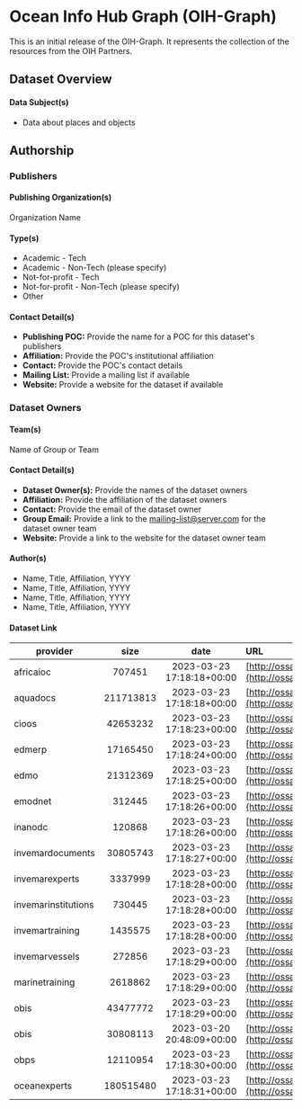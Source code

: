 # Ocean Info Hub Graph (OIH-Graph)

This is an initial release of the OIH-Graph. It represents 
the collection of the resources from the OIH Partners.


## Dataset Overview

#### Data Subject(s)
<!-- scope: telescope -->
<!-- info: Select ***all applicable**** subjects contained the dataset: -->
- Data about places and objects


## Authorship
### Publishers
#### Publishing Organization(s)
<!-- scope: telescope -->
<!-- info: Provide the names of the institution or organization responsible
for publishing the dataset: -->
Organization Name

####  Type(s)
<!-- scope: periscope -->
<!-- info: Select **all applicable** industry types to which the publishing
organizations belong: -->
- Academic - Tech
- Academic - Non-Tech (please specify)
- Not-for-profit - Tech
- Not-for-profit - Non-Tech (please specify)
- Other

#### Contact Detail(s)
<!-- scope: microscope -->
<!-- info: Provide publisher contact details: -->
- **Publishing POC:** Provide the name for a POC for this dataset's publishers
- **Affiliation:** Provide the POC's institutional affiliation
- **Contact:** Provide the POC's contact details
- **Mailing List:** Provide a mailing list if available
- **Website:** Provide a website for the dataset if available


### Dataset Owners
#### Team(s)
<!-- scope: telescope -->
<!-- info: Provide the names of the groups or team(s) that own the dataset: -->
Name of Group or Team

#### Contact Detail(s)
<!-- scope: periscope -->
<!-- info: Provide pathways to contact dataset owners: -->
- **Dataset Owner(s):** Provide the names of the dataset owners
- **Affiliation:** Provide the affiliation of the dataset owners
- **Contact:** Provide the email of the dataset owner
- **Group Email:** Provide a link to the mailing-list@server.com for the dataset owner team
- **Website:** Provide a link to the website for the dataset owner team

#### Author(s)
<!-- scope: microscope -->
<!-- info: Provide the details of all authors associated with the dataset:

(Usage Note: Provide the affiliation and year if different from publishing
institutions or multiple affiliations.) -->
- Name, Title, Affiliation, YYYY
- Name, Title, Affiliation, YYYY
- Name, Title, Affiliation, YYYY
- Name, Title, Affiliation, YYYY




#### Dataset Link
<!-- info: Provide a link to the dataset: -->
<!-- width: half -->

| provider           |      size      |           date            | URL                                                                                                                                                                              
|--------------------|:-------------:|:-------------------------:|:---------------------------------------------------------------------------------------------------------------------------------------------------------------------------------|
|  africaioc         | 707451  | 2023-03-23 17:18:18+00:00 | [http://ossapi.oceaninfohub.org/public/graphs/summonedafricaioc_v1_release.nq](http://ossapi.oceaninfohub.org/public/graphs/summonedafricaioc_v1_release.nq)                     |
| aquadocs           | 211713813  | 2023-03-23 17:18:18+00:00 | [http://ossapi.oceaninfohub.org/public/graphs/summonedaquadocs_v1_release.nq](http://ossapi.oceaninfohub.org/public/graphs/summonedaquadocs_v1_release.nq)                       |
| cioos              | 42653232  | 2023-03-23 17:18:23+00:00 | [http://ossapi.oceaninfohub.org/public/graphs/summonedcioos_v1_release.nq](http://ossapi.oceaninfohub.org/public/graphs/summonedcioos_v1_release.nq)                             |
| edmerp             | 17165450  | 2023-03-23 17:18:24+00:00 | [http://ossapi.oceaninfohub.org/public/graphs/summonededmerp_v1_release.nq](http://ossapi.oceaninfohub.org/public/graphs/summonededmerp_v1_release.nq)                           |
| edmo               | 21312369  | 2023-03-23 17:18:25+00:00 | [http://ossapi.oceaninfohub.org/public/graphs/summonededmo_v1_release.nq](http://ossapi.oceaninfohub.org/public/graphs/summonededmo_v1_release.nq)                               |
| emodnet            | 312445  | 2023-03-23 17:18:26+00:00 | [http://ossapi.oceaninfohub.org/public/graphs/summonedemodnet_v1_release.nq](http://ossapi.oceaninfohub.org/public/graphs/summonedemodnet_v1_release.nq)                         |
| inanodc            | 120868  | 2023-03-23 17:18:26+00:00 | [http://ossapi.oceaninfohub.org/public/graphs/summonedinanodc_v1_release.nq](http://ossapi.oceaninfohub.org/public/graphs/summonedinanodc_v1_release.nq)                         |
| invemardocuments   | 30805743  | 2023-03-23 17:18:27+00:00 | [http://ossapi.oceaninfohub.org/public/graphs/summonedinvemardocuments_v1_release.nq](http://ossapi.oceaninfohub.org/public/graphs/summonedinvemardocuments_v1_release.nq)       |
| invemarexperts     | 3337999  | 2023-03-23 17:18:28+00:00 | [http://ossapi.oceaninfohub.org/public/graphs/summonedinvemarexperts_v1_release.nq](http://ossapi.oceaninfohub.org/public/graphs/summonedinvemarexperts_v1_release.nq)           |
| invemarinstitutions | 730445  | 2023-03-23 17:18:28+00:00 | [http://ossapi.oceaninfohub.org/public/graphs/summonedinvemarinstitutions_v1_release.nq](http://ossapi.oceaninfohub.org/public/graphs/summonedinvemarinstitutions_v1_release.nq) |
| invemartraining    | 1435575  | 2023-03-23 17:18:28+00:00 | [http://ossapi.oceaninfohub.org/public/graphs/summonedinvemartraining_v1_release.nq](http://ossapi.oceaninfohub.org/public/graphs/summonedinvemartraining_v1_release.nq)         |
| invemarvessels     | 272856  | 2023-03-23 17:18:29+00:00 | [http://ossapi.oceaninfohub.org/public/graphs/summonedinvemarvessels_v1_release.nq](http://ossapi.oceaninfohub.org/public/graphs/summonedinvemarvessels_v1_release.nq)           |
| marinetraining     | 2618862  | 2023-03-23 17:18:29+00:00 | [http://ossapi.oceaninfohub.org/public/graphs/summonedmarinetraining_v1_release.nq](http://ossapi.oceaninfohub.org/public/graphs/summonedmarinetraining_v1_release.nq)           |
| obis               | 43477772  | 2023-03-23 17:18:29+00:00 | [http://ossapi.oceaninfohub.org/public/graphs/summonedobis_v1_release.nq](http://ossapi.oceaninfohub.org/public/graphs/summonedobis_v1_release.nq)                               |
| obis               | 30808113  | 2023-03-20 20:48:09+00:00 | [http://ossapi.oceaninfohub.org/public/graphs/summonedobis_v1_release.nt](http://ossapi.oceaninfohub.org/public/graphs/summonedobis_v1_release.nt)                               |
| obps               | 12110954  | 2023-03-23 17:18:30+00:00 | [http://ossapi.oceaninfohub.org/public/graphs/summonedobps_v1_release.nq](http://ossapi.oceaninfohub.org/public/graphs/summonedobps_v1_release.nq)                               |
| oceanexperts       | 180515480  | 2023-03-23 17:18:31+00:00 | [http://ossapi.oceaninfohub.org/public/graphs/summonedoceanexperts_v1_release.nq](http://ossapi.oceaninfohub.org/public/graphs/summonedoceanexperts_v1_release.nq)               |

